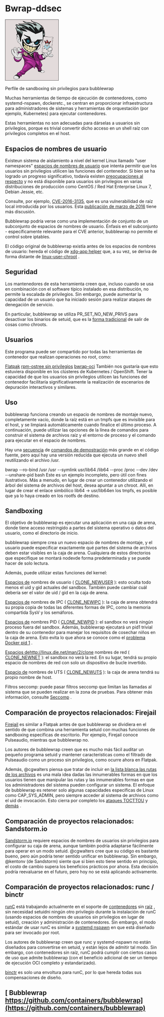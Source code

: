 Bwrap-ddsec
==========
<img src="joker-5817831_640.png" width="175"/>

Perfile de sandboxing sin privilegios para bubblewrap 




Muchas herramientas de tiempo de ejecución de contenedores, como systemd-nspawn, dockeretc., se centran en proporcionar infraestructura para administradores de sistemas y herramientas de orquestación (por ejemplo, Kubernetes) para ejecutar contenedores.

Estas herramientas no son adecuadas para dárselas a usuarios sin privilegios, porque es trivial convertir dicho acceso en un shell raíz con privilegios completos en el host.

Espacios de nombres de usuario
---------------
Existeun sistema de aislamiento a nivel del kernel Linux llamado "user namespaces" [espacios de nombres de usuario](https://www.google.com/search?q=user+namespaces+site%3Ahttps%3A%2F%2Flwn.net) que intenta permitir que los usuarios sin privilegios utilicen las funciones del contenedor. Si bien se ha logrado un progreso significativo, todavía existen [preocupaciones al respecto](https://lwn.net/Articles/673597/) y no está disponible para usuarios sin privilegios en varias distribuciones de producción como CentOS / Red Hat Enterprise Linux 7, Debian Jessie, etc.

Consulte, por ejemplo, [CVE-2016-3135](https://cve.mitre.org/cgi-bin/cvename.cgi?name=CVE-2016-3135), que es una vulnerabilidad de raíz local introducida por los usuarios. Esta [publicación de marzo de 2016](https://lkml.org/lkml/2016/3/9/555) tiene más discusión.

Bubblewrap podría verse como una implementación de conjunto de un subconjunto de espacios de nombres de usuario. Énfasis en el subconjunto - específicamente relevante para el CVE anterior, bubblewrap no permite el control sobre iptables.

El código original de bubblewrap existía antes de los espacios de nombres de usuario: hereda el código de [xdg-app helper](https://cgit.freedesktop.org/xdg-app/xdg-app/tree/common/xdg-app-helper.c) que, a su vez, se deriva de forma distante de [linux-user-chroot](https://git.gnome.org/browse/linux-user-chroot) .

Seguridad
--------
Los mantenedores de esta herramienta creen que, incluso cuando se usa en combinación con el software típico instalado en esa distribución, no permite la escalada de privilegios. Sin embargo, puede aumentar la capacidad de un usuario que ha iniciado sesión para realizar ataques de denegación de servicio.

En particular, bubblewrap se utiliza PR_SET_NO_NEW_PRIVS para desactivar los binarios de setuid, que es la [forma tradicional](https://en.wikipedia.org/wiki/Chroot#Limitations) de salir de cosas como chroots.

Usuarios
--------
Este programa puede ser compartido por todas las herramientas de contenedor que realizan operaciones no root, como:

[Flatpak](http://www.flatpak.org/)
[rpm-ostree sin privilegios](https://github.com/projectatomic/rpm-ostree/pull/209)
[bwrap-oci](https://github.com/projectatomic/bwrap-oci)
También nos gustaría que esto estuviera disponible en los clústeres de Kubernetes / OpenShift. Tener la capacidad de que los usuarios sin privilegios utilicen las funciones del contenedor facilitaría significativamente la realización de escenarios de depuración interactivos y similares.

Uso
--------
bubblewrap funciona creando un espacio de nombres de montaje nuevo, completamente vacío, donde la raíz está en un tmpfs que es invisible para el host, y se limpiará automáticamente cuando finalice el último proceso. A continuación, puede utilizar las opciones de la línea de comandos para construir el sistema de archivos raíz y el entorno de proceso y el comando para ejecutar en el espacio de nombres.

Hay una [secuencia](https://github.com/containers/bubblewrap/blob/master/demos/bubblewrap-shell.sh) de [comandos de demostración](https://github.com/containers/bubblewrap/blob/master/demos/bubblewrap-shell.sh) más grande en el código fuente, pero aquí hay una versión reducida que ejecuta un nuevo shell reutilizando el archivo /usr.

bwrap --ro-bind /usr /usr --symlink usr/lib64 /lib64 --proc /proc --dev /dev --unshare-pid bash
Este es un ejemplo incompleto, pero útil con fines ilustrativos. Más a menudo, en lugar de crear un contenedor utilizando el árbol del sistema de archivos del host, desea apuntar a un chroot. Allí, en lugar de crear el enlace simbólico lib64 -> usr/lib64en los tmpfs, es posible que ya lo haya creado en los rootfs de destino.

Sandboxing
--------
El objetivo de bubblewrap es ejecutar una aplicación en una caja de arena, donde tiene acceso restringido a partes del sistema operativo o datos del usuario, como el directorio de inicio.

bubblewrap siempre crea un nuevo espacio de nombres de montaje, y el usuario puede especificar exactamente qué partes del sistema de archivos deben estar visibles en la caja de arena. Cualquiera de estos directorios que especifique se montará nodevde forma predeterminada y se puede hacer de solo lectura.

Además, puede utilizar estas funciones del kernel:

[Espacios de](http://linux.die.net/man/2/clone) nombres de usuario ( [CLONE_NEWUSER](http://linux.die.net/man/2/clone) ): esto oculta todo menos el uid y gid actuales del sandbox. También puede cambiar cuál debería ser el valor de uid / gid en la caja de arena.

[Espacios de](http://linux.die.net/man/2/clone) nombres de IPC ( [CLONE_NEWIPC](http://linux.die.net/man/2/clone) ): la caja de arena obtendrá su propia copia de todas las diferentes formas de IPC, como la memoria compartida SysV y los semáforos.

[Espacios de](http://linux.die.net/man/2/clone) nombres PID ( [CLONE_NEWPID](http://linux.die.net/man/2/clone) ): el sandbox no verá ningún proceso fuera del sandbox. Además, bubblewrap ejecutará un pid1 trivial dentro de su contenedor para manejar los requisitos de cosechar niños en la caja de arena. Esto evita lo que ahora se conoce como el [problema Docker pid 1](https://blog.phusion.nl/2015/01/20/docker-and-the-pid-1-zombie-reaping-problem/) .

[Espacios de]()http://linux.die.net/man/2/clone nombres de red ( [CLONE_NEWNET](http://linux.die.net/man/2/clone) ): el sandbox no verá la red. En su lugar, tendrá su propio espacio de nombres de red con solo un dispositivo de bucle invertido.

[Espacio de](http://linux.die.net/man/2/clone) nombres de UTS ( [CLONE_NEWUTS](http://linux.die.net/man/2/clone) ): la caja de arena tendrá su propio nombre de host.

Filtros seccomp: puede pasar filtros seccomp que limitan las llamadas al sistema que se pueden realizar en la zona de pruebas. Para obtener más información, consulte [Seccomp](https://en.wikipedia.org/wiki/Seccomp) .

Comparación de proyectos relacionados: Firejail
----------------------------------------
[Firejail](https://github.com/netblue30/firejail/tree/master/src/firejail) es similar a Flatpak antes de que bubblewrap se dividiera en el sentido de que combina una herramienta setuid con muchas funciones de sandboxing específicas de escritorio. Por ejemplo, Firejail conoce Pulseaudio, mientras que bubblewrap no.

Los autores de bubblewrap creen que es mucho más fácil auditar un pequeño programa setuid y mantener características como el filtrado de Pulseaudio como un proceso sin privilegios, como ocurre ahora en Flatpak.

Además, @cgwalters piensa que tratar de incluir en [la lista blanca las rutas de los archivos](https://github.com/netblue30/firejail/blob/37a5a3545ef6d8d03dad8bbd888f53e13274c9e5/src/firejail/fs_whitelist.c#L176) es una mala idea dadas las innumerables formas en que los usuarios tienen que manipular las rutas y las innumerables formas en que los administradores del sistema pueden configurar un sistema. El enfoque de bubblewrap es retener solo algunas capacidades específicas de Linux como CAP_SYS_ADMIN, pero siempre acceder al sistema de archivos como el uid de invocación. Esto cierra por completo los [ataques TOCTTOU](https://cwe.mitre.org/data/definitions/367.html) y [demás](https://cwe.mitre.org/data/definitions/367.html) .

Comparación de proyectos relacionados: Sandstorm.io
---------------------------------------
[Sandstorm.io](https://sandstorm.io/) requiere espacios de nombres de usuarios sin privilegios para configurar su caja de arena, aunque también podría adaptarse fácilmente para operar en un modo setuid. @cgwalters cree que su código es bastante bueno, pero aún podría tener sentido unificar en bubblewrap. Sin embargo, @kentonv (de Sandstorm) siente que si bien esto tiene sentido en principio, el costo de cambio supera los beneficios prácticos por ahora. Esta decisión podría reevaluarse en el futuro, pero hoy no se está aplicando activamente.

Comparación de proyectos relacionados: runc / binctr
---------------------------------------
[runC](https://github.com/opencontainers/runc) está trabajando actualmente en el soporte de [contenedores](https://github.com/opencontainers/runc/pull/774) sin [raíz](https://github.com/opencontainers/runc/pull/774) , sin necesidad setuidni ningún otro privilegio durante la instalación de runC (usando espacios de nombres de usuarios sin privilegios en lugar de setuid), creación y administración de contenedores. Sin embargo, el modo estándar de usar runC es similar a [systemd nspawn](https://www.freedesktop.org/software/systemd/man/systemd-nspawn.html) en que está diseñado para ser invocado por root.

Los autores de bubblewrap creen que runc y systemd-nspawn no están diseñados para convertirse en setuid, y están lejos de admitir tal modo. Sin embargo, con contenedores sin raíz, runC podrá cumplir con ciertos casos de uso que admite bubblewrap (con el beneficio adicional de ser un tiempo de ejecución OCI completo y estandarizado).

[binctr](https://github.com/jfrazelle/binctr) es solo una envoltura para runC, por lo que hereda todas sus compensaciones de diseño.

[ Bubblewrap https://github.com/containers/bubblewrap](https://github.com/containers/bubblewrap)
---------------------------------------

